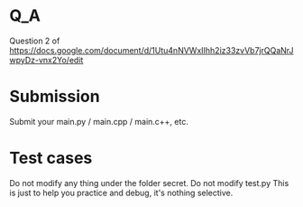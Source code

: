 # Q_A
Question 2 of https://docs.google.com/document/d/1Utu4nNVWxIIhh2iz33zvVb7jrQQaNrJwpyDz-vnx2Yo/edit
# Submission
Submit your main.py / main.cpp / main.c++, etc.
# Test cases
Do not modify any thing under the folder secret.
Do not modify test.py
This is just to help you practice and debug, it's nothing selective. 
